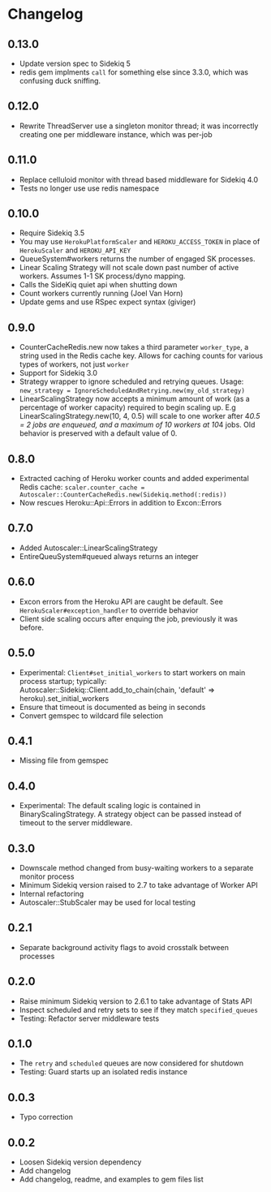 # Changelog

## 0.13.0

- Update version spec to Sidekiq 5
- redis gem implments `call` for something else since 3.3.0, which was confusing duck sniffing.

## 0.12.0

- Rewrite ThreadServer use a singleton monitor thread; it was incorrectly creating one per middleware instance, which was per-job

## 0.11.0

- Replace celluloid monitor with thread based middleware for Sidekiq 4.0
- Tests no longer use use redis namespace

## 0.10.0

- Require Sidekiq 3.5
- You may use `HerokuPlatformScaler` and `HEROKU_ACCESS_TOKEN` in place of `HerokuScaler` and `HEROKU_API_KEY`
- QueueSystem#workers returns the number of engaged SK processes.
- Linear Scaling Strategy will not scale down past number of active workers. Assumes 1-1 SK process/dyno mapping.
- Calls the SideKiq quiet api when shutting down
- Count workers currently running (Joel Van Horn)
- Update gems and use RSpec expect syntax (giviger)

## 0.9.0

- CounterCacheRedis.new now takes a third parameter `worker_type`, a string used in the
  Redis cache key. Allows for caching counts for various types of workers, not just `worker`
- Support for Sidekiq 3.0
- Strategy wrapper to ignore scheduled and retrying queues. Usage:
    ``new_strategy = IgnoreScheduledAndRetrying.new(my_old_strategy)``
- LinearScalingStrategy now accepts a minimum amount of work (as a percentage of worker capacity)
  required to begin scaling up. E.g LinearScalingStrategy.new(10, 4, 0.5) will scale to one worker
  after 4*0.5 = 2 jobs are enqueued, and a maximum of 10 workers at 10*4 jobs. Old behavior is preserved
  with a default value of 0.

## 0.8.0

- Extracted caching of Heroku worker counts and added experimental Redis cache:
    ``scaler.counter_cache = Autoscaler::CounterCacheRedis.new(Sidekiq.method(:redis))``
- Now rescues Heroku::Api::Errors in addition to Excon::Errors

## 0.7.0

- Added Autoscaler::LinearScalingStrategy
- EntireQueuSystem#queued always returns an integer

## 0.6.0

- Excon errors from the Heroku API are caught be default.  See `HerokuScaler#exception_handler` to override behavior
- Client side scaling occurs after enquing the job, previously it was before.

## 0.5.0

- Experimental: `Client#set_initial_workers` to start workers on main process startup; typically:
    Autoscaler::Sidekiq::Client.add_to_chain(chain, 'default' => heroku).set_initial_workers
- Ensure that timeout is documented as being in seconds
- Convert gemspec to wildcard file selection

## 0.4.1

- Missing file from gemspec

## 0.4.0

- Experimental: The default scaling logic is contained in BinaryScalingStrategy.  A strategy object can be passed instead of timeout to the server middleware.

## 0.3.0

- Downscale method changed from busy-waiting workers to a separate monitor process
- Minimum Sidekiq version raised to 2.7 to take advantage of Worker API
- Internal refactoring
- Autoscaler::StubScaler may be used for local testing

## 0.2.1

- Separate background activity flags to avoid crosstalk between processes

## 0.2.0

- Raise minimum Sidekiq version to 2.6.1 to take advantage of Stats API
- Inspect scheduled and retry sets to see if they match `specified_queues`
- Testing: Refactor server middleware tests

## 0.1.0

- The `retry` and `scheduled` queues are now considered for shutdown
- Testing: Guard starts up an isolated redis instance

## 0.0.3

- Typo correction

## 0.0.2

- Loosen Sidekiq version dependency
- Add changelog
- Add changelog, readme, and examples to gem files list
